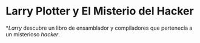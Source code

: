 # Larry Plotter y El Misterio del Hacker

**Larry* descubre un libro de ensamblador y compiladores que pertenecía a un misterioso *hacker*.
